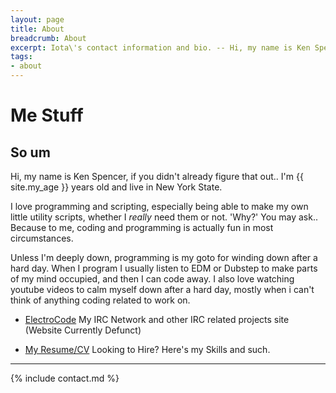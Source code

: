 ```yaml
---
layout: page
title: About
breadcrumb: About
excerpt: Iota\'s contact information and bio. -- Hi, my name is Ken Spencer, if you didn't already figure that out.. I'm {{ site.my_age }} years old and live in New York State.
tags:
- about
---
```

# Me Stuff

## So um

Hi, my name is Ken Spencer, if you didn't already figure that out.. I'm {{ site.my_age }} years old and live in New York State.

I love programming and scripting, especially being able to make my own little utility scripts, whether I *really* need them or not. 'Why?' You may ask.. Because to me, coding and programming is actually fun in most circumstances.

Unless I'm deeply down, programming is my goto for winding down after a hard day. When I program I usually listen to EDM or Dubstep to make parts of my mind occupied, and then I can code away.  I also love watching youtube videos to calm myself down after a hard day, mostly when i can't think of anything coding related to work on.

* [ElectroCode](https://electrocode.net) <span class="badge badge-pill badge-dark">My IRC Network and other IRC related projects site (Website Currently Defunct)</span>

* [My Resume/CV](/resume) <span class="badge badge-pill badge-dark">Looking to Hire? Here's my Skills and such.</span>

------

{% include contact.md %}
